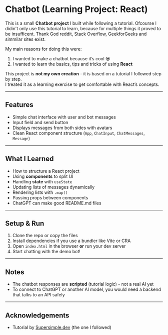 # Chatbot (Learning Project: React)

This is a small **Chatbot project** I built while following a tutorial. Ofcourse I didin't only use this tutorial to learn, because for multiple things it proved to be insufficent. Thank God reddit, Stack Overflow, GeekforGeeks and simmilar sites exist.  

My main reasons for doing this were:

1. I wanted to make a chatbot because it’s cool 😎  
2. I wanted to learn the basics, tips and tricks of using **React**

This project is **not my own creation** - it is based on a tutorial I followed step by step.  
I treated it as a learning exercise to get comfortable with React’s concepts.

---

## Features
- Simple chat interface with user and bot messages
- Input field and send button
- Displays messages from both sides with avatars
- Clean React component structure (`App`, `ChatInput`, `ChatMessages`, `Message`)

---

## What I Learned
- How to structure a React project
- Using **components** to split UI
- Handling **state** with `useState`
- Updating lists of messages dynamically
- Rendering lists with `.map()`
- Passing props between components
- ChatGPT can make good README.md files

---

## Setup & Run
1. Clone the repo or copy the files
2. Install dependencies if you use a bundler like Vite or CRA
3. Open `index.html` in the browser **or** run your dev server
4. Start chatting with the demo bot!

---

## Notes
- The chatbot responses are **scripted** (tutorial logic) - not a real AI yet
- To connect to ChatGPT or another AI model, you would need a backend that talks to an API safely

---

## Acknowledgements
- Tutorial by [Supersimple.dev](https://supersimple.dev/) (the one I followed)

